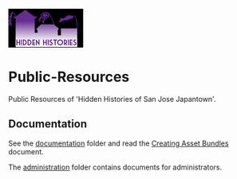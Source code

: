 ![HiddenHistories Logo](/images/hiddenhistories-logo.png)
# Public-Resources
Public Resources of 'Hidden Histories of San Jose Japantown'.
## Documentation
See the [documentation](/documentation/README.md) folder and read the [Creating Asset Bundles](/documentation/CreatingAssetBundles.md) document.

The [administration](/administration/README.md) folder contains documents for administrators.

